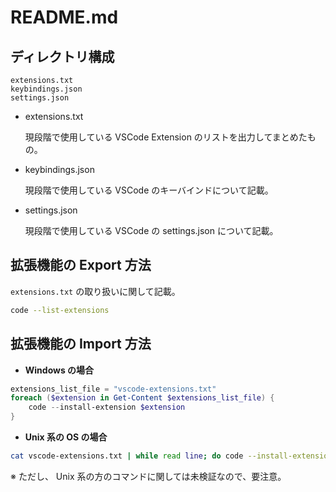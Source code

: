 # **README.md**

## **ディレクトリ構成**

``` tree
extensions.txt
keybindings.json
settings.json
```

- extensions.txt

    現段階で使用している VSCode Extension のリストを出力してまとめたもの。

- keybindings.json

    現段階で使用している VSCode のキーバインドについて記載。

- settings.json

    現段階で使用している VSCode の settings.json について記載。

## **拡張機能の Export 方法**

`extensions.txt` の取り扱いに関して記載。

``` bash
code --list-extensions
```

## **拡張機能の Import 方法**

- **Windows の場合**

``` powershell
extensions_list_file = "vscode-extensions.txt"
foreach ($extension in Get-Content $extensions_list_file) {
    code --install-extension $extension
}
```

- **Unix 系の OS の場合**

``` bash
cat vscode-extensions.txt | while read line; do code --install-extension $line; done
```

※ ただし、 Unix 系の方のコマンドに関しては未検証なので、要注意。